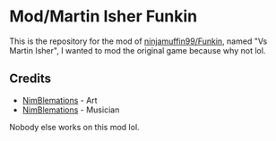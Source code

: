 # Mod/Martin Isher Funkin

This is the repository for the mod of [ninjamuffin99/Funkin](https://github.com/ninjamuffin99/Funkin), named "Vs Martin Isher", I wanted to mod the original game because why not lol.

## Credits

- [NimBlemations](https://gamebanana.com/members/1940036) - Art
- [NimBlemations](https://gamebanana.com/members/1940036) - Musician

Nobody else works on this mod lol.
